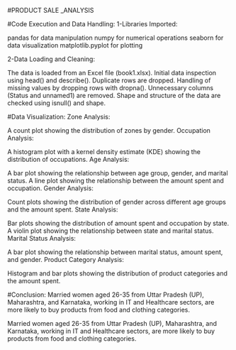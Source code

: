 #PRODUCT SALE _ANALYSIS

#Code Execution and Data Handling:
1-Libraries Imported:

pandas for data manipulation
numpy for numerical operations
seaborn for data visualization
matplotlib.pyplot for plotting

2-Data Loading and Cleaning:

The data is loaded from an Excel file (book1.xlsx).
Initial data inspection using head() and describe().
Duplicate rows are dropped.
Handling of missing values by dropping rows with dropna().
Unnecessary columns (Status and unnamed1) are removed.
Shape and structure of the data are checked using isnull() and shape.

#Data Visualization:
Zone Analysis:

A count plot showing the distribution of zones by gender.
Occupation Analysis:

A histogram plot with a kernel density estimate (KDE) showing the distribution of occupations.
Age Analysis:

A bar plot showing the relationship between age group, gender, and marital status.
A line plot showing the relationship between the amount spent and occupation.
Gender Analysis:

Count plots showing the distribution of gender across different age groups and the amount spent.
State Analysis:

Bar plots showing the distribution of amount spent and occupation by state.
A violin plot showing the relationship between state and marital status.
Marital Status Analysis:

A bar plot showing the relationship between marital status, amount spent, and gender.
Product Category Analysis:

Histogram and bar plots showing the distribution of product categories and the amount spent.

#Conclusion:
Married women aged 26-35 from Uttar Pradesh (UP), Maharashtra, and Karnataka, working in IT and Healthcare sectors, are more likely to buy products from food and clothing categories.


Married women aged 26-35 from Uttar Pradesh (UP), Maharashtra, and Karnataka, working in IT and Healthcare sectors, are more likely to buy products from food and clothing categories.
